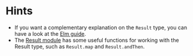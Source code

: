 # Hints

- If you want a complementary explanation on the `Result` type, you can have a look at the [Elm guide][guide-result].
- The [Result module][result-module] has some useful functions for working with the Result type, such as `Result.map` and `Result.andThen`.

[guide-result]: https://guide.elm-lang.org/error_handling/result.html
[result-module]: https://package.elm-lang.org/packages/elm/core/latest/Result
